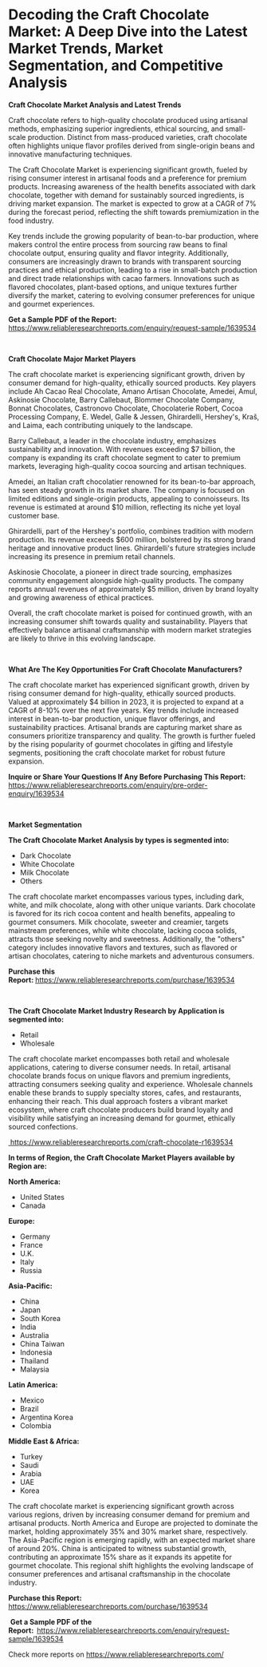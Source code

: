 <p><h1>Decoding the Craft Chocolate Market: A Deep Dive into the Latest Market Trends, Market Segmentation, and Competitive Analysis</h1></p><p><strong>Craft Chocolate Market Analysis and Latest Trends</strong></p>
<p><p>Craft chocolate refers to high-quality chocolate produced using artisanal methods, emphasizing superior ingredients, ethical sourcing, and small-scale production. Distinct from mass-produced varieties, craft chocolate often highlights unique flavor profiles derived from single-origin beans and innovative manufacturing techniques. </p><p>The Craft Chocolate Market is experiencing significant growth, fueled by rising consumer interest in artisanal foods and a preference for premium products. Increasing awareness of the health benefits associated with dark chocolate, together with demand for sustainably sourced ingredients, is driving market expansion. The market is expected to grow at a CAGR of 7% during the forecast period, reflecting the shift towards premiumization in the food industry.</p><p>Key trends include the growing popularity of bean-to-bar production, where makers control the entire process from sourcing raw beans to final chocolate output, ensuring quality and flavor integrity. Additionally, consumers are increasingly drawn to brands with transparent sourcing practices and ethical production, leading to a rise in small-batch production and direct trade relationships with cacao farmers. Innovations such as flavored chocolates, plant-based options, and unique textures further diversify the market, catering to evolving consumer preferences for unique and gourmet experiences.</p></p>
<p><strong>Get a Sample PDF of the Report:&nbsp;</strong> <a href="https://www.reliableresearchreports.com/enquiry/request-sample/1639534?utm_campaign=3309&utm_medium=2&utm_source=Github&utm_content=ia&utm_term=04042025&utm_id=craft-chocolate">https://www.reliableresearchreports.com/enquiry/request-sample/1639534</a></p>
<p>&nbsp;</p>
<p><strong>Craft Chocolate Major Market Players</strong></p>
<p><p>The craft chocolate market is experiencing significant growth, driven by consumer demand for high-quality, ethically sourced products. Key players include Ah Cacao Real Chocolate, Amano Artisan Chocolate, Amedei, Amul, Askinosie Chocolate, Barry Callebaut, Blommer Chocolate Company, Bonnat Chocolates, Castronovo Chocolate, Chocolaterie Robert, Cocoa Processing Company, E. Wedel, Galle & Jessen, Ghirardelli, Hershey's, Kraš, and Laima, each contributing uniquely to the landscape.</p><p>Barry Callebaut, a leader in the chocolate industry, emphasizes sustainability and innovation. With revenues exceeding $7 billion, the company is expanding its craft chocolate segment to cater to premium markets, leveraging high-quality cocoa sourcing and artisan techniques.</p><p>Amedei, an Italian craft chocolatier renowned for its bean-to-bar approach, has seen steady growth in its market share. The company is focused on limited editions and single-origin products, appealing to connoisseurs. Its revenue is estimated at around $10 million, reflecting its niche yet loyal customer base.</p><p>Ghirardelli, part of the Hershey's portfolio, combines tradition with modern production. Its revenue exceeds $600 million, bolstered by its strong brand heritage and innovative product lines. Ghirardelli's future strategies include increasing its presence in premium retail channels.</p><p>Askinosie Chocolate, a pioneer in direct trade sourcing, emphasizes community engagement alongside high-quality products. The company reports annual revenues of approximately $5 million, driven by brand loyalty and growing awareness of ethical practices.</p><p>Overall, the craft chocolate market is poised for continued growth, with an increasing consumer shift towards quality and sustainability. Players that effectively balance artisanal craftsmanship with modern market strategies are likely to thrive in this evolving landscape.</p></p>
<p>&nbsp;</p>
<p><strong>What Are The Key Opportunities For Craft Chocolate Manufacturers?</strong></p>
<p><p>The craft chocolate market has experienced significant growth, driven by rising consumer demand for high-quality, ethically sourced products. Valued at approximately $4 billion in 2023, it is projected to expand at a CAGR of 8-10% over the next five years. Key trends include increased interest in bean-to-bar production, unique flavor offerings, and sustainability practices. Artisanal brands are capturing market share as consumers prioritize transparency and quality. The growth is further fueled by the rising popularity of gourmet chocolates in gifting and lifestyle segments, positioning the craft chocolate market for robust future expansion.</p></p>
<p><strong>Inquire or Share Your Questions If Any Before Purchasing This Report:</strong> <a href="https://www.reliableresearchreports.com/enquiry/pre-order-enquiry/1639534?utm_campaign=3309&utm_medium=2&utm_source=Github&utm_content=ia&utm_term=04042025&utm_id=craft-chocolate">https://www.reliableresearchreports.com/enquiry/pre-order-enquiry/1639534</a></p>
<p>&nbsp;</p>
<p><strong>Market Segmentation</strong></p>
<p><strong>The Craft Chocolate Market Analysis by types is segmented into:</strong></p>
<p><ul><li>Dark Chocolate</li><li>White Chocolate</li><li>Milk Chocolate</li><li>Others</li></ul></p>
<p><p>The craft chocolate market encompasses various types, including dark, white, and milk chocolate, along with other unique variants. Dark chocolate is favored for its rich cocoa content and health benefits, appealing to gourmet consumers. Milk chocolate, sweeter and creamier, targets mainstream preferences, while white chocolate, lacking cocoa solids, attracts those seeking novelty and sweetness. Additionally, the "others" category includes innovative flavors and textures, such as flavored or artisan chocolates, catering to niche markets and adventurous consumers.</p></p>
<p><strong>Purchase this Report:&nbsp;</strong><a href="https://www.reliableresearchreports.com/purchase/1639534?utm_campaign=3309&utm_medium=2&utm_source=Github&utm_content=ia&utm_term=04042025&utm_id=craft-chocolate">https://www.reliableresearchreports.com/purchase/1639534</a></p>
<p>&nbsp;</p>
<p><strong>The Craft Chocolate Market Industry Research by Application is segmented into:</strong></p>
<p><ul><li>Retail</li><li>Wholesale</li></ul></p>
<p><p>The craft chocolate market encompasses both retail and wholesale applications, catering to diverse consumer needs. In retail, artisanal chocolate brands focus on unique flavors and premium ingredients, attracting consumers seeking quality and experience. Wholesale channels enable these brands to supply specialty stores, cafes, and restaurants, enhancing their reach. This dual approach fosters a vibrant market ecosystem, where craft chocolate producers build brand loyalty and visibility while satisfying an increasing demand for gourmet, ethically sourced confections.</p></p>
<p><a href="https://www.reliableresearchreports.com/craft-chocolate-r1639534?utm_campaign=3309&utm_medium=2&utm_source=Github&utm_content=ia&utm_term=04042025&utm_id=craft-chocolate">&nbsp;https://www.reliableresearchreports.com/craft-chocolate-r1639534</a></p>
<p><strong>In terms of Region, the Craft Chocolate Market Players available by Region are:</strong></p>
<p>
    <p> <strong> North America: </strong>
        <ul>
            <li>United States</li>
            <li>Canada</li>
        </ul>
        </p> 
    <p> <strong> Europe: </strong>
        <ul>
            <li>Germany</li>
            <li>France</li>
            <li>U.K.</li>
            <li>Italy</li>
            <li>Russia</li>
        </ul>
        </p> 
    <p> <strong> Asia-Pacific: </strong>
        <ul>
            <li>China</li>
            <li>Japan</li>
            <li>South Korea</li>
            <li>India</li>
            <li>Australia</li>
            <li>China Taiwan</li>
            <li>Indonesia</li>
            <li>Thailand</li>
            <li>Malaysia</li>
        </ul>
        </p> 
    <p> <strong> Latin America: </strong>
        <ul>
            <li>Mexico</li>
            <li>Brazil</li>
            <li>Argentina Korea</li>
            <li>Colombia</li>
        </ul>
        </p> 
    <p> <strong> Middle East & Africa: </strong>
        <ul>
            <li>Turkey</li>
            <li>Saudi</li>
            <li>Arabia</li>
            <li>UAE</li>
            <li>Korea</li>
        </ul>
    </p>
    </p>
<p><p>The craft chocolate market is experiencing significant growth across various regions, driven by increasing consumer demand for premium and artisanal products. North America and Europe are projected to dominate the market, holding approximately 35% and 30% market share, respectively. The Asia-Pacific region is emerging rapidly, with an expected market share of around 20%. China is anticipated to witness substantial growth, contributing an approximate 15% share as it expands its appetite for gourmet chocolate. This regional shift highlights the evolving landscape of consumer preferences and artisanal craftsmanship in the chocolate industry.</p></p>
<p><strong>Purchase this Report: </strong><a href="https://www.reliableresearchreports.com/purchase/1639534?utm_campaign=3309&utm_medium=2&utm_source=Github&utm_content=ia&utm_term=04042025&utm_id=craft-chocolate">https://www.reliableresearchreports.com/purchase/1639534</a></p>
<p>&nbsp;<strong>Get a Sample PDF of the Report:&nbsp;&nbsp;</strong><a href="https://www.reliableresearchreports.com/enquiry/request-sample/1639534?utm_campaign=3309&utm_medium=2&utm_source=Github&utm_content=ia&utm_term=04042025&utm_id=craft-chocolate">https://www.reliableresearchreports.com/enquiry/request-sample/1639534</a></p>
<p><strong></strong></p>
<p>Check more reports on <a href="https://www.reliableresearchreports.com/?utm_campaign=3309&utm_medium=2&utm_source=Github&utm_content=ia&utm_term=04042025&utm_id=craft-chocolate">https://www.reliableresearchreports.com/</a></p>